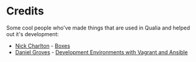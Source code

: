 # Credits

Some cool people who've made things that are used in Qualia and helped out it's development:

* [Nick Charlton](https://nickcharlton.net) - [Boxes](https://github.com/nickcharlton/boxes)
* [Daniel Groves](https://danielgroves.net) - [Development Environments with Vagrant and Ansible](https://danielgroves.net/notebook/2014/05/development-environments/)
